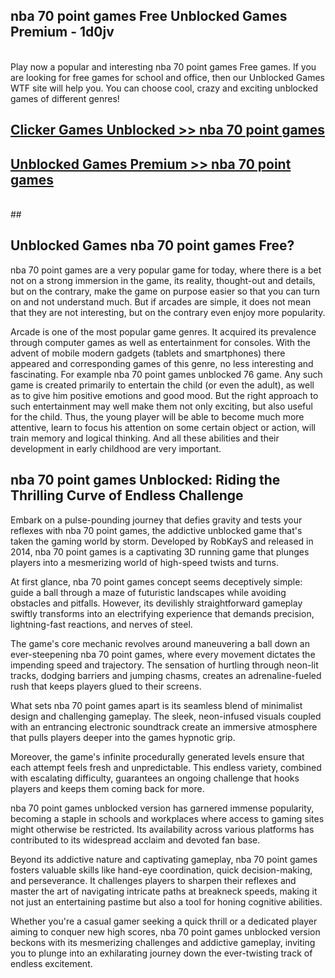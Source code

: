 ## nba 70 point games Free Unblocked Games Premium - 1d0jv <br>
<br>
Play now a popular and interesting nba 70 point games Free games. If you are looking for free games for school and office, then our Unblocked Games WTF site will help you. You can choose cool, crazy and exciting unblocked games of different genres!


##  [Clicker Games Unblocked >> nba 70 point games](http://freeplayer.one?title=nba_70_point_games&ref=04)

##  [Unblocked Games Premium >> nba 70 point games](http://freeplayer.one?title=nba_70_point_games&ref=04)
  <br>
  ##



## Unblocked Games nba 70 point games Free?

nba 70 point games are a very popular game for today, where there is a bet not on a strong immersion in the game, its reality, thought-out and details, but on the contrary, make the game on purpose easier so that you can turn on and not understand much. But if arcades are simple, it does not mean that they are not interesting, but on the contrary even enjoy more popularity.

Arcade is one of the most popular game genres. It acquired its prevalence through computer games as well as entertainment for consoles. With the advent of mobile modern gadgets (tablets and smartphones) there appeared and corresponding games of this genre, no less interesting and fascinating. For example nba 70 point games unblocked 76 game. Any such game is created primarily to entertain the child (or even the adult), as well as to give him positive emotions and good mood. But the right approach to such entertainment may well make them not only exciting, but also useful for the child. Thus, the young player will be able to become much more attentive, learn to focus his attention on some certain object or action, will train memory and logical thinking. And all these abilities and their development in early childhood are very important.

##  nba 70 point games Unblocked: Riding the Thrilling Curve of Endless Challenge

Embark on a pulse-pounding journey that defies gravity and tests your reflexes with nba 70 point games, the addictive unblocked game that's taken the gaming world by storm. Developed by RobKayS and released in 2014, nba 70 point games is a captivating 3D running game that plunges players into a mesmerizing world of high-speed twists and turns.

At first glance, nba 70 point games concept seems deceptively simple: guide a ball through a maze of futuristic landscapes while avoiding obstacles and pitfalls. However, its devilishly straightforward gameplay swiftly transforms into an electrifying experience that demands precision, lightning-fast reactions, and nerves of steel.

The game's core mechanic revolves around maneuvering a ball down an ever-steepening nba 70 point games, where every movement dictates the impending speed and trajectory. The sensation of hurtling through neon-lit tracks, dodging barriers and jumping chasms, creates an adrenaline-fueled rush that keeps players glued to their screens.

What sets nba 70 point games apart is its seamless blend of minimalist design and challenging gameplay. The sleek, neon-infused visuals coupled with an entrancing electronic soundtrack create an immersive atmosphere that pulls players deeper into the games hypnotic grip.

Moreover, the game's infinite procedurally generated levels ensure that each attempt feels fresh and unpredictable. This endless variety, combined with escalating difficulty, guarantees an ongoing challenge that hooks players and keeps them coming back for more.

nba 70 point games unblocked version has garnered immense popularity, becoming a staple in schools and workplaces where access to gaming sites might otherwise be restricted. Its availability across various platforms has contributed to its widespread acclaim and devoted fan base.

Beyond its addictive nature and captivating gameplay, nba 70 point games fosters valuable skills like hand-eye coordination, quick decision-making, and perseverance. It challenges players to sharpen their reflexes and master the art of navigating intricate paths at breakneck speeds, making it not just an entertaining pastime but also a tool for honing cognitive abilities.

Whether you're a casual gamer seeking a quick thrill or a dedicated player aiming to conquer new high scores, nba 70 point games unblocked version beckons with its mesmerizing challenges and addictive gameplay, inviting you to plunge into an exhilarating journey down the ever-twisting track of endless excitement.